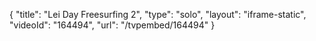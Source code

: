 {
    "title": "Lei Day Freesurfing 2",
    "type": "solo",
    "layout": "iframe-static",
    "videoId": "164494",
    "url": "\/tvpembed\/164494"
}